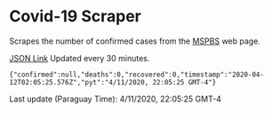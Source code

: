 # Covid-19 Scraper

Scrapes the number of confirmed cases from the [MSPBS](https://www.mspbs.gov.py/covid-19.php) web page.

[JSON Link](https://jmayalag.github.io/covid19-scrape/cases.json)
Updated every 30 minutes.
```
{"confirmed":null,"deaths":0,"recovered":0,"timestamp":"2020-04-12T02:05:25.576Z","pyt":"4/11/2020, 22:05:25 GMT-4"}
```
Last update (Paraguay Time): 4/11/2020, 22:05:25 GMT-4